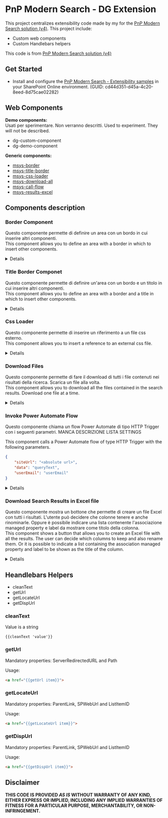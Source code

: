 # PnP Modern Search - DG Extension

This project centralizes extensibility code made by my for the [PnP Modern Search solution (v4)](https://github.com/microsoft-search/pnp-modern-search). This project include:

- Custom web components
- Custom Handlebars helpers

This code is from [PnP Modern Search solution (v4)](https://github.com/microsoft-search/pnp-modern-search-extensibility-samples)

## Get Started

- Install and configure the [PnP Modern Search - Extensibility samples](https://microsoft-search.github.io/pnp-modern-search/installation/) in your SharePoint Online environment. (GUID: cd44d351-d45a-4c20-8eed-8d75cae02282)

## Web Components

**Demo components:**  
Usati per sperimentare. Non verranno descritti.
Used to experiment. They will not be described.

- dg-custom-component
- dg-demo-component

**Generic components:**  

- [msys-border](#border-component)
- [msys-title-border](#title-border-componet)
- [msys-css-loader](#css-loader)
- [msys-download-all](#download-files)
- [msys-call-flow](#invoke-power-automate-flow)
- [msys-results-excel](#download-search-results-in-excel-file)

## Components description

### Border Component

Questo componente permette di definire un area con un bordo in cui inserire altri componenti.  
This component allows you to define an area with a border in which to insert other components.

<details>
  <summary>Details</summary>

```html
<msys-border 
    data-color="" 
    data-size="" 
    data-hide="" 
    data-class-name="" 
    data-css-url="">
    <template id="border-content">
        {content}
    </template>
</msys-border>
```  

| Property          | Description                                                                                                        |
| ----------------- | ------------------------------------------------------------------------------------------------------------------ |
| `data-color`      | string - color code. | Border color.                                                                        |
| `data-size`       | number - in pixel. Pixel size of the border.                                                                  |
| `data-hide`       | boolean - true | false. Hide the edge.                                                                         |
| `data-class-name` | string. Class assigned to the parent container.                                                                |
| `data-css-url`    | string. Url of the external CSS file.                                                                                  |
| `template`        | `<template id="border-content">{content}</template>`. The content.                                                |

#### Examples Border

```html
<msys-border 
    data-color="red" 
    data-size=1 
    data-hide=false 
    >
    <template id="border-content">
        <div class="template--resultCount">
            <msys-download-component data-label="Download All" data-content="{{JSONstringify this 2}}" data-icon="Download"></msys-download-component>
        </div>
    </template>
</msys-border>
```

![Example border](./assets/images/Border.png "Esempio border")
  
</details>

### Title Border Componet

Questo componente permette di definire un'area con un bordo e un titolo in cui inserire altri componenti.  
This component allows you to define an area with a border and a title in which to insert other components.

<details>
  <summary>Details</summary>
  
```html
<msys-title-border 
    data-color="" 
    data-size="" 
    data-hide="" 
    data-hide-title="" 
    data-icon="" 
    data-title="" 
    data-title-bkg-color=""
    data-text-color="" 
    data-class-name="" 
    data-title-class-name="" 
    data-body-class-name="" 
    data-css-url="">
    <template id="border-content">
        {content}
    </template>
</msys-title-border>
```  

| Property          | Description                                                                                                        |
| ----------------- | ------------------------------------------------------------------------------------------------------------------ |
| `data-color`      | string - codice colore. | Colore del bordo.                                                                        |
| `data-size`       | number - in pixel. Dimensione in pixel del bordo.                                                                  |
| `data-hide`       | boolean - true | false. Nasconde il bordo.                                                                         |
| `data-hide-title` | boolean - true | false. Nasconde il titolo.                                                                        |
| `data-icon`       | string - fabric ui icon name. Icona nel titolo.                                                                    |
| `data-title`      | string. Il titolo                                                                                                  |
| `data-title-bkg-color`      | string - codice colore. Sfondo del titolo.                                                               |
| `data-text-color` | string - codice colore. Colore dei caratteri del titolo.                                                           |
| `data-class-name` | string. Classe assegnata al contenitore principale.                                                                |
| `data-title-class-name` | string. Classe assegnata al contenitore del titolo.                                                          |
| `data-body-class-name` | string. Classe assegnata al contenitore del contenuto.                                                        |
| `data-css-url`    | string. Url del file CSS esterno.                                                                                  |
| `template`        | `<template id="border-content">{content}</template>`. Il contenuto.                                                |  

#### Examples Title Border

```html
<style>
    /* Insert your CSS overrides here */
    .test1 {
        margin-bottom: 10px;
        padding: 5px;
        border: orange solid 1px;
    }

    .test2 {
        border: red solid 2px;
    }

    .test3 {
        border: blue solid 3px;
        margin-top: 10px;
    }
</style>
<msys-title-border 
    data-color="red" 
    data-size=1 
    data-hide=true 
    data-hide-title=false
    data-icon="Download" 
    data-title="Prova" 
    data-text-color="yellow" 
    data-title-bkg-color="black"
    data-class-name="test1"
    data-title-class-name="test2"
    data-body-class-name="test3"
    data-css-url=""
    >
    <template id="border-content">
            <div class="template--resultCount">
                TEST TEST                   
        </div>
    </template>
</msys-title-border>
```

![Example 1](./assets/images/TitleBorder1.png "Example 1")

```html
<style>
    /* Insert your CSS overrides here */
    .lele1 {
        margin-bottom: 10px;
    }            
</style>
<msys-title-border 
    data-color="red" 
    data-size=1 
    data-hide=false 
    data-hide-title=false
    data-icon="Page" 
    data-title="Prova" 
    data-text-color="orange" 
    data-title-bkg-color="black"
    data-class-name="lele1"
    data-title-class-name="lele2"
    data-body-class-name="lele3"
    data-css-url=""
    >
    <template id="border-content">
        <div class="template--resultCount">
            <msys-invoke-flow-component data-content="{{JSONstringify this 2}}" data-label="Download All with Flow" data-list-settings="Settings" data-settings-key="SPFX_InvokeFlowComponent" data-icon="Page"></msys-invoke-flow-component>
        </div>
    </template>
</msys-title-border>
```

![Example 2](./assets/images/TitleBorder2.png "Example 2")

</details>
  
### Css Loader

Questo componente permette di inserire un riferimento a un file css esterno.  
This component allows you to insert a reference to an external css file.

<details>
  <summary>Details</summary>
  
```html
<msys-css-loader data-css-url=""></msys-css-loader>
```  

| Property          | Description                                                                                                        |
| ----------------- | ------------------------------------------------------------------------------------------------------------------ |
| `data-css-url`    | La url del file stylesheet.                                                                                        |

</details>

### Download Files

Questo componente permette di fare il download di tutti i file contenuti nei risultati della ricerca. Scarica un file alla volta.  
This component allows you to download all the files contained in the search results. Download one file at a time.

<details>
  <summary>Details</summary>
  
```html
<msys-download-all data-label="Download All" data-content="{{JSONstringify this 2}}" data-icon="Download"></msys-download-all>
```  

| Property          | Description                                                                                                        |
| ----------------- | ------------------------------------------------------------------------------------------------------------------ |
| `data-content`    | Il contesto della search result webpart.                                                                           |
| `data-label`      | Il testo vicino al bottone.                                                                                        |
| `data-icon`       | L'icona del bottone.                                                                                               |
  
</details>

### Invoke Power Automate Flow

Questo componente chiama un flow Power Automate di tipo HTTP Trigger con i seguenti parametri.  MANCA DESCRIZIONE LISTA SETTINGS

This component calls a Power Automate flow of type HTTP Trigger with the following parameters.

```json
{
    "siteUrl": "<absolute url>",
    "data": "queryText",
    "userEmail": "userEmail"
}
```

<details>
  <summary>Details</summary>
  
```html
<msys-call-flow data-content="{{JSONstringify this 2}}" data-label="Download All with Flow" data-list-settings="Settings" data-settings-key="SPFX_InvokeFlowComponent" data-icon="Page"></msys-call-flow>
```  

| Property                   | Description                                                                                                        |
| -------------------------- | ------------------------------------------------------------------------------------------------------------------ |
| `data-content`             | Il contesto della search result webpart.                                                                           |
| `data-label`               | Il testo vicino al bottone.                                                                                        |
| `data-icon`                | L'icona del bottone.                                                                                               |
| `data-list-settings`       | Il titolo della lista Settings. Deve essere nello stesso sito.                                                     |
| `data-settings-key`        | La chiave di ricerca dell'item della lista Settings.                                                               |
  
</details>

### Download Search Results in Excel file

Questo componente mostra un bottone che permette di creare un file Excel con tutti i risultati. L'utente può decidere che colonne tenere e anche rinominarle. Oppure è possibile indicare una lista contenente l'associazione managed property e label da mostrare come titolo della colonna.  
This component shows a button that allows you to create an Excel file with all the results. The user can decide which columns to keep and also rename them. Or it is possible to indicate a list containing the association managed property and label to be shown as the title of the column.

<details>
  <summary>Details</summary>
  
```html
<msys-results-excel data-label="Download Excel" data-content="{{JSONstringify this 2}}" data-icon="ExcelLogo" labels-list-title="Header Mapping"></msys-results-excel>
```

| Property                   | Description                                                                                                        |
| -------------------------- | ------------------------------------------------------------------------------------------------------------------ |
| `data-content`             | Il contesto della search result webpart.                                                                           |
| `data-label`               | Il testo vicino al bottone.                                                                                        |
| `data-icon`                | L'icona del bottone.                                                                                               |
| `labels-list-title`        | Il titolo della lista di mapping tra "Search Managed Properties" e "Display Name". Deve essere nello stesso sito.  |
  
  La lista di mapping deve avere le seguenti colonne (The mapping list must have the following columns):

| Title                   | Type                                                                                                        |
| ------------------------| ------------------------------------------------------------------------------------------------------------|
| Title                   | TEXT                                                                                                        |
| Label                   | TEXT                                                                                                        |
| Order                   | NUMBER                                                                                                      |
| Format                  | TEXT                                                                                                        |
| ColumnType              | CHOICE                                                                                                      |

ColumnType: String, Date, Number, Currency

</details>

## Heandlebars Helpers  

- cleanText
- getUrl
- getLocateUrl
- getDispUrl

### cleanText

Value is a string

```text
{{cleanText 'value'}}
```  

### getUrl

Mandatory properties: ServerRedirectedURL and Path  

Usage:  

```html
<a href="{{getUrl item}}">
```  

### getLocateUrl

Mandatory properties: ParentLink, SPWebUrl and ListItemID  

Usage:  

```html
<a href="{{getLocateUrl item}}">
```  

### getDispUrl

Mandatory properties: ParentLink, SPWebUrl and ListItemID  

Usage:  

```html
<a href="{{getDispUrl item}}">
```  

## Disclaimer

**THIS CODE IS PROVIDED *AS IS* WITHOUT WARRANTY OF ANY KIND, EITHER EXPRESS OR IMPLIED, INCLUDING ANY IMPLIED WARRANTIES OF FITNESS FOR A PARTICULAR PURPOSE, MERCHANTABILITY, OR NON-INFRINGEMENT.**
